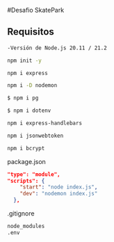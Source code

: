 #Desafio SkatePark

## Requisitos

```sh
-Versión de Node.js 20.11 / 21.2
```

```sh
npm init -y
```

```sh
npm i express
```

```sh
npm i -D nodemon
```

```sh
$ npm i pg
```

```sh
$ npm i dotenv
```

```sh
npm i express-handlebars
```

```sh
npm i jsonwebtoken
```

```sh
npm i bcrypt
```

package.json

```json
"type": "module",
"scripts": {
    "start": "node index.js",
    "dev": "nodemon index.js"
  },
```

.gitignore

```sh
node_modules
.env
```

